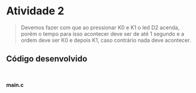 # Atividade 2

> Devemos fazer com que ao pressionar K0 e K1 o led D2 acenda, porém o tempo para isso acontecer deve ser de até 1 segundo e a ordem deve ser K0 e depois K1, caso contrário nada deve acontecer.


## Código desenvolvido

</br>

**main.c**
```c

```